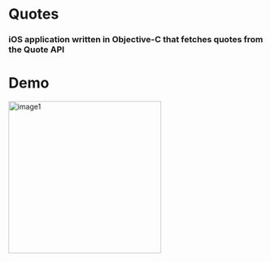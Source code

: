 # Quotes
### iOS application written in Objective-C that fetches quotes from the Quote API

# Demo 
<img src="https://user-images.githubusercontent.com/59744727/174504687-241da4cb-48dd-4bab-980a-6974aadde4e8.png" alt="image1" width="300"/>
